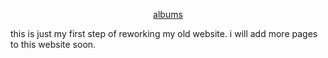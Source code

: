 <link rel="stylesheet" href="/styles/main.css">
<p align="center"><a href="/albums/">albums</a></p>
this is just my first step of reworking my old website.  
i will add more pages to this website soon.
